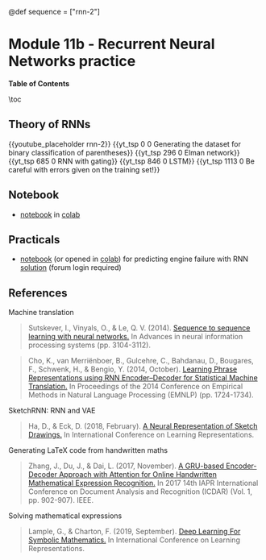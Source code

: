 @def sequence = ["rnn-2"]

# Module 11b - Recurrent Neural Networks practice


**Table of Contents**

\toc


## Theory of RNNs

{{youtube_placeholder rnn-2}}
{{yt_tsp 0 0 Generating the dataset for binary classification of parentheses}}
{{yt_tsp 296 0 Elman network}}
{{yt_tsp 685 0 RNN with gating}}
{{yt_tsp 846 0 LSTM}}
{{yt_tsp 1113 0 Be careful with errors given on the training set!}}

## Notebook

- [notebook](https://github.com/dataflowr/notebooks/blob/master/Module11/11_RNN.ipynb) in [colab](https://colab.research.google.com/github/dataflowr/notebooks/blob/master/Module11/11_RNN.ipynb)

## Practicals

- [notebook](https://github.com/dataflowr/notebooks/blob/master/Module11/11_predicitions_RNN_empty.ipynb) (or opened in [colab](https://colab.research.google.com/github/dataflowr/notebooks/blob/master/Module11/11_predicitions_RNN_empty.ipynb)) for predicting engine failure with RNN [solution](https://forum.dataflowr.com/t/links-to-solution-7-predicting-engine-failure-with-rnn/94) (forum login required)

## References

Machine translation

> Sutskever, I., Vinyals, O., & Le, Q. V. (2014). [Sequence to sequence learning with neural networks.](http://papers.neurips.cc/paper/5346-sequence-to-sequence-learning-with-neural-networks.pdf) In Advances in neural information processing systems (pp. 3104-3112).

> Cho, K., van Merriënboer, B., Gulcehre, C., Bahdanau, D., Bougares, F., Schwenk, H., & Bengio, Y. (2014, October). [Learning Phrase Representations using RNN Encoder–Decoder for Statistical Machine Translation.](https://arxiv.org/pdf/1406.1078.pdf) In Proceedings of the 2014 Conference on Empirical Methods in Natural Language Processing (EMNLP) (pp. 1724-1734).

SketchRNN: RNN and VAE

> Ha, D., & Eck, D. (2018, February). [A Neural Representation of Sketch Drawings.](https://arxiv.org/pdf/1704.03477.pdf) In International Conference on Learning Representations.

Generating LaTeX code from handwritten maths

> Zhang, J., Du, J., & Dai, L. (2017, November). [A GRU-based Encoder-Decoder Approach with Attention for Online Handwritten Mathematical Expression Recognition.](https://arxiv.org/pdf/1712.03991.pdf) In 2017 14th IAPR International Conference on Document Analysis and Recognition (ICDAR) (Vol. 1, pp. 902-907). IEEE.

Solving mathematical expressions

> Lample, G., & Charton, F. (2019, September). [Deep Learning For Symbolic Mathematics.](https://arxiv.org/pdf/1912.01412.pdf) In International Conference on Learning Representations.
